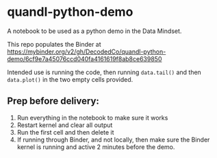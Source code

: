 # quandl-python-demo
A notebook to be used as a python demo in the Data Mindset.

This repo populates the Binder at https://mybinder.org/v2/gh/DecodedCo/quandl-python-demo/6cf9e7a45076ccd040fa4161619f8ab8ce639850

Intended use is running the code, then running `data.tail()` and then `data.plot()` in the two empty cells provided.

## Prep before delivery:
  1. Run everything in the notebook to make sure it works
  2. Restart kernel and clear all output
  3. Run the first cell and then delete it
  4. If running through Binder, and not locally, then make sure the Binder kernel is running and active 2 minutes before the demo.
